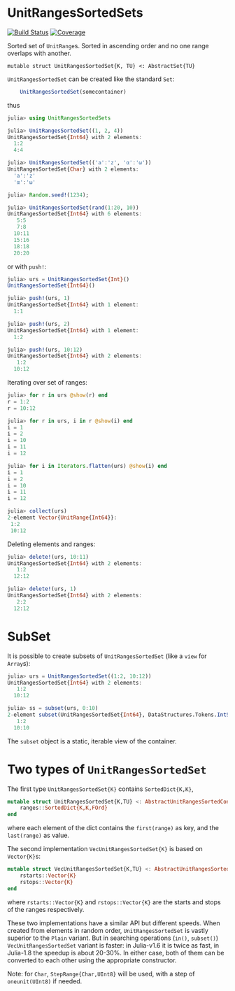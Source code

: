 # UnitRangesSortedSets

[![Build Status](https://github.com/denius/UnitRangesSortedSets.jl/actions/workflows/CI.yml/badge.svg?branch=main)](https://github.com/denius/UnitRangesSortedSets.jl/actions/workflows/CI.yml?query=branch%3Amain)
[![Coverage](https://codecov.io/gh/denius/UnitRangesSortedSets.jl/branch/main/graph/badge.svg)](https://codecov.io/gh/denius/UnitRangesSortedSets.jl)


Sorted set of `UnitRange`s. Sorted in ascending order and no one range overlaps with another.

    mutable struct UnitRangesSortedSet{K, TU} <: AbstractSet{TU}

`UnitRangesSortedSet` can be created like the standard `Set`:

```julia
    UnitRangesSortedSet(somecontainer)
```

thus
```julia
julia> using UnitRangesSortedSets

julia> UnitRangesSortedSet((1, 2, 4))
UnitRangesSortedSet{Int64} with 2 elements:
  1:2
  4:4

julia> UnitRangesSortedSet(('a':'z', 'α':'ω'))
UnitRangesSortedSet{Char} with 2 elements:
  'a':'z'
  'α':'ω'

julia> Random.seed!(1234);

julia> UnitRangesSortedSet(rand(1:20, 10))
UnitRangesSortedSet{Int64} with 6 elements:
   5:5
   7:8
  10:11
  15:16
  18:18
  20:20
```

or with `push!`:

```julia
julia> urs = UnitRangesSortedSet{Int}()
UnitRangesSortedSet{Int64}()

julia> push!(urs, 1)
UnitRangesSortedSet{Int64} with 1 element:
  1:1

julia> push!(urs, 2)
UnitRangesSortedSet{Int64} with 1 element:
  1:2

julia> push!(urs, 10:12)
UnitRangesSortedSet{Int64} with 2 elements:
   1:2
  10:12
```

Iterating over set of ranges:

```julia
julia> for r in urs @show(r) end
r = 1:2
r = 10:12

julia> for r in urs, i in r @show(i) end
i = 1
i = 2
i = 10
i = 11
i = 12

julia> for i in Iterators.flatten(urs) @show(i) end
i = 1
i = 2
i = 10
i = 11
i = 12

julia> collect(urs)
2-element Vector{UnitRange{Int64}}:
 1:2
 10:12
```

Deleting elements and ranges:
```julia
julia> delete!(urs, 10:11)
UnitRangesSortedSet{Int64} with 2 elements:
   1:2
  12:12

julia> delete!(urs, 1)
UnitRangesSortedSet{Int64} with 2 elements:
   2:2
  12:12
```

# SubSet

It is possible to create subsets of `UnitRangesSortedSet` (like a `view` for `Array`s):
```julia
julia> urs = UnitRangesSortedSet((1:2, 10:12))
UnitRangesSortedSet{Int64} with 2 elements:
   1:2
  10:12

julia> ss = subset(urs, 0:10)
2-element subset(UnitRangesSortedSet{Int64}, DataStructures.Tokens.IntSemiToken(3):DataStructures.Tokens.IntSemiToken(4)):
   1:2
  10:10
```

The `subset` object is a static, iterable view of the container.

# Two types of `UnitRangesSortedSet`

The first type `UnitRangesSortedSet{K}` contains `SortedDict{K,K}`,
```julia
mutable struct UnitRangesSortedSet{K,TU} <: AbstractUnitRangesSortedContainer{K,TU}
    ranges::SortedDict{K,K,FOrd}
end
```
where each element of the dict contains the `first(range)` as key, and the `last(range)` as value.

The second implementation `VecUnitRangesSortedSet{K}` is based on `Vector{K}`s:
```julia
mutable struct VecUnitRangesSortedSet{K,TU} <: AbstractUnitRangesSortedContainer{K,TU}
    rstarts::Vector{K}
    rstops::Vector{K}
end
```
where `rstarts::Vector{K}` and `rstops::Vector{K}` are the starts and stops of
the ranges respectively.

These two implementations have a similar API but different speeds.
When created from elements in random order, `UnitRangesSortedSet` is vastly superior
to the `Plain` variant.
But in searching operations (`in()`, `subset()`) `VecUnitRangesSortedSet` variant is faster:
in Julia-v1.6 it is twice as fast, in Julia-1.8 the speedup is about 20-30%.
In either case, both of them can be converted to each other using the appropriate constructor.

Note: for `Char`, `StepRange{Char,UInt8}` will be used, with a step of `oneunit(UInt8)` if needed.

